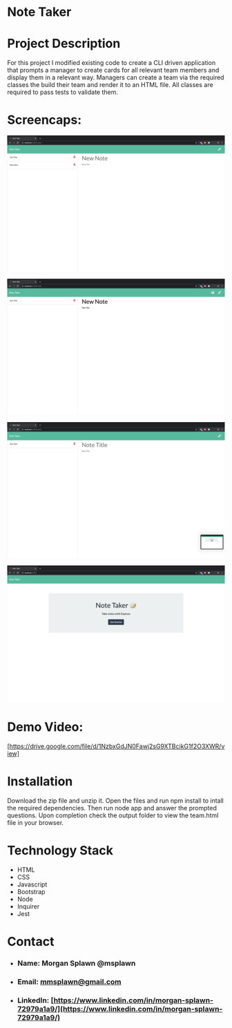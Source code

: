 # Note Taker

# **Project Description**
For this project I modified existing code to create a CLI driven application that prompts a manager to create cards for all relevant team members and display them in a relevant way. Managers can create a team via the required classes the build their team and render it to an HTML file. All classes are required to pass tests to validate them.

# **Screencaps:**
![Landing Page](./develop/assets/landingpage.png)

![Note Page](./develop/assets/notepage.png)

![New Note](./develop/assets/newnote.png)

![Saved Note](./develop/assets/savednote.png)


# **Demo Video:**
[https://drive.google.com/file/d/1NzbxGdJN0Fawj2sG9XTBcikG1f2O3XWR/view]

# **Installation**
Download the zip file and unzip it. Open the files and run npm install to intall the required dependencies. Then run node app and answer the prompted questions. Upon completion check the output folder to view the team.html file in your browser.


# **Technology Stack**
* HTML 
* CSS
* Javascript
* Bootstrap
* Node
* Inquirer
* Jest

# **Contact**
* ### **Name:**  Morgan Splawn @msplawn
* ### **Email:**  [mmsplawn@gmail.com](msplawn@gmail.com)
* ### **LinkedIn:**  [https://www.linkedin.com/in/morgan-splawn-72979a1a9/](https://www.linkedin.com/in/morgan-splawn-72979a1a9/)
